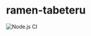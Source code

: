 # ramen-tabeteru

![Node.js CI](https://github.com/tubone24/ramen-tabeteru/workflows/Node.js%20CI/badge.svg)


